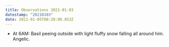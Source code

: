 ```yaml
---
title: Observations 2021-01-03
datestamp: "20210103"
date: 2021-01-05T08:20:08.853Z
---
```

- At 6AM: Basil peeing outside with light fluffy snow falling all around him. Angelic.